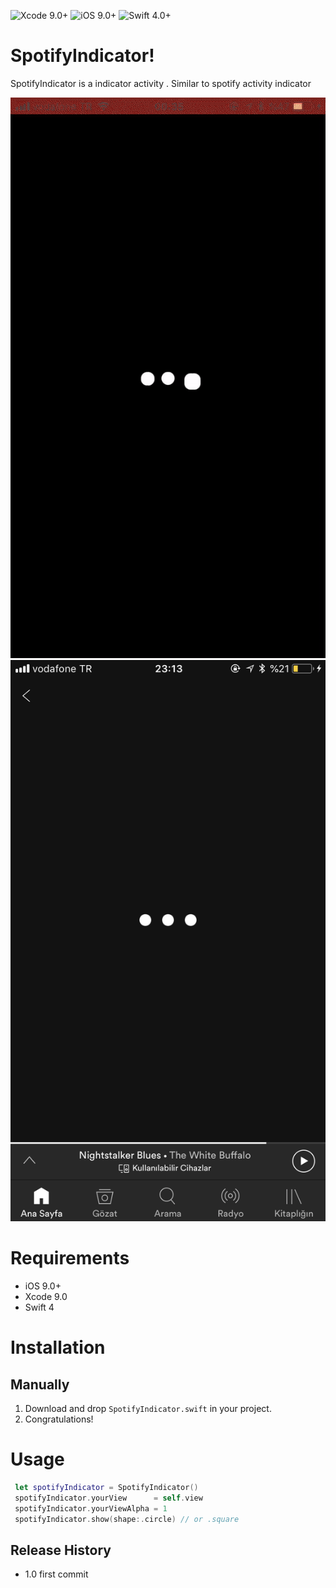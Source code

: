 ![Xcode 9.0+](https://img.shields.io/badge/Xcode-9.0%2B-blue.svg)
![iOS 9.0+](https://img.shields.io/badge/iOS-9.0%2B-blue.svg)
![Swift 4.0+](https://img.shields.io/badge/Swift-4.0%2B-orange.svg)

# SpotifyIndicator!

SpotifyIndicator is a  indicator activity . Similar to spotify activity indicator 

![](gorsel.gif)
![](gorsel2.png)


# Requirements

- iOS 9.0+
- Xcode 9.0
- Swift 4

# Installation


  ## Manually
  1. Download and drop ```SpotifyIndicator.swift``` in your project.  
  2. Congratulations!  


# Usage
   
   ```swift
    let spotifyIndicator = SpotifyIndicator()
    spotifyIndicator.yourView      = self.view
    spotifyIndicator.yourViewAlpha = 1
    spotifyIndicator.show(shape:.circle) // or .square
   ```


## Release History

* 1.0
  first commit
  

